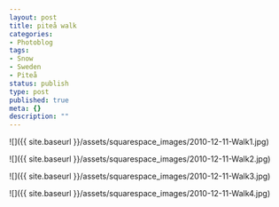 ```yaml
---
layout: post
title: piteå walk
categories:
- Photoblog
tags:
- Snow
- Sweden
- Piteå
status: publish
type: post
published: true
meta: {}
description: ""
---
```


![]({{ site.baseurl }}/assets/squarespace_images/2010-12-11-Walk1.jpg)

![]({{ site.baseurl }}/assets/squarespace_images/2010-12-11-Walk2.jpg)

![]({{ site.baseurl }}/assets/squarespace_images/2010-12-11-Walk3.jpg)

![]({{ site.baseurl }}/assets/squarespace_images/2010-12-11-Walk4.jpg)
